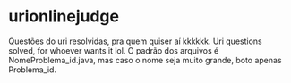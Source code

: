 # urionlinejudge
Questões do uri resolvidas, pra quem quiser aí kkkkkk. Uri questions solved, for whoever wants it lol. O padrão dos arquivos é NomeProblema_id.java, mas caso o nome seja muito grande, boto apenas Problema_id.
